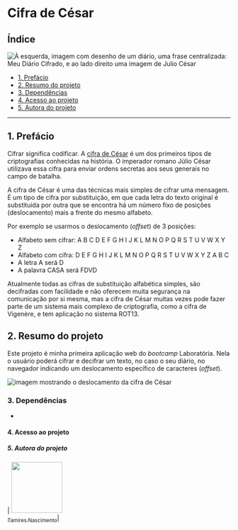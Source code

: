 # Cifra de César

## Índice
![À esquerda, imagem com desenho de um diário, uma frase centralizada: Meu Diário Cifrado, e ao lado direito uma imagem de Julio César](https://user-images.githubusercontent.com/48700653/215564890-af7341e9-bf13-4661-b91f-1d5dc50d6ae4.png)

* [1. Prefácio](#1-prefácio)
* [2. Resumo do projeto](#2-resumo-do-projeto)
* [3. Dependências](#3-dependencias)
* [4. Acesso ao projeto](#4-acesso-ao-projeto)
* [5. Autora do projeto](#5-autora-do-projeto)


***

## 1. Prefácio

Cifrar significa codificar. A [cifra de César](https://pt.wikipedia.org/wiki/Cifra_de_C%C3%A9sar)
é um dos primeiros tipos de criptografias conhecidas na história.
O imperador romano Júlio César utilizava essa cifra para enviar
ordens secretas aos seus generais no campo de batalha.

A cifra de César é uma das técnicas mais simples de cifrar uma mensagem. É um
tipo de cifra por substituição, em que cada letra do texto original é
substituida por outra que se encontra há um número fixo de posições
(deslocamento) mais a frente do mesmo alfabeto.

Por exemplo se usarmos o deslocamento (_offset_) de 3 posições:

* Alfabeto sem cifrar: A B C D E F G H I J K L M N O P Q R S T U V W X Y Z
* Alfabeto com cifra:  D E F G H I J K L M N O P Q R S T U V W X Y Z A B C
* A letra A será D
* A palavra CASA será FDVD

Atualmente todas as cifras de substituição alfabética simples, são decifradas
com facilidade e não oferecem muita segurança na comunicação por si mesma,
mas a cifra de César muitas vezes pode fazer parte de um sistema
mais complexo de criptografia, como
a cifra de Vigenère, e tem aplicação no sistema ROT13.

## 2. Resumo do projeto

Este projeto é minha primeira aplicação web do _bootcamp_ Laboratória. Nela o usuário
poderá cifrar e decifrar um texto, no caso o seu diário, no navegador indicando um deslocamento
específico de caracteres (_offset_). 

![imagem mostrando o deslocamento da cifra de César](https://user-images.githubusercontent.com/48700653/215572827-2513c55d-061d-4cf7-ba47-1c5ea6ca26fd.png)


### 3. Dependências

* 



#### 4. Acesso ao projeto



##### 5. Autora do projeto

| [<img src="https://avatars.githubusercontent.com/u/37356058?v=4" width=115><br><sub>Tamires Nascimento</sub>](https://github.com/tamiresns)| 









